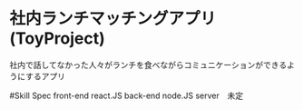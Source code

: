 # 社内ランチマッチングアプリ(ToyProject)
社内で話してなかった人々がランチを食べながらコミュニケーションができるようにするアプリ

#Skill Spec
front-end react.JS
back-end node.JS
server　未定
